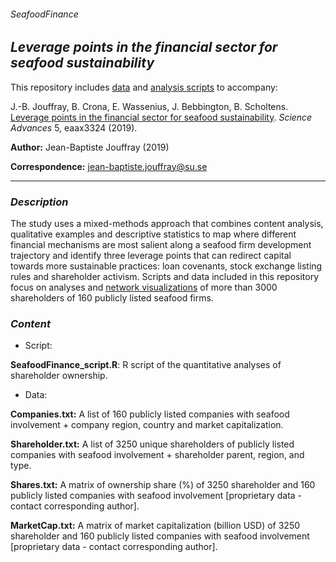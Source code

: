 ###### SeafoodFinance

**_Leverage points in the financial sector for seafood sustainability_**
---

This repository includes [data](https://github.com/JBjouffray/SeafoodFinance/tree/master/Data) and [analysis scripts](https://github.com/JBjouffray/SeafoodFinance/blob/master/Scripts/SeafoodFinance_script.R) to accompany:

J.-B. Jouffray, B. Crona, E. Wassenius, J. Bebbington, B. Scholtens. [Leverage points in the financial sector for seafood sustainability](https://advances.sciencemag.org/content/5/10/eaax3324). _Science Advances_ 5, eaax3324 (2019).

**Author:** Jean-Baptiste Jouffray (2019)

**Correspondence:** jean-baptiste.jouffray@su.se

***

### *Description*

The study uses a mixed-methods approach that combines content analysis, qualitative examples and descriptive statistics to map where different financial mechanisms are most salient along a seafood firm development trajectory and identify three leverage points that can redirect capital towards more sustainable practices: loan covenants, stock exchange listing rules and shareholder activism. Scripts and data included in this repository focus on analyses and [network visualizations](https://jbjouffray.github.io/SeafoodFinance/networks) of more than 3000 shareholders of 160 publicly listed seafood firms.

### *Content*

* Script:

**SeafoodFinance_script.R**: R script of the quantitative analyses of shareholder ownership.

* Data:

**Companies.txt:** A list of 160 publicly listed companies with seafood involvement + company region, country and market capitalization.

**Shareholder.txt:** A list of 3250 unique shareholders of publicly listed companies with seafood involvement + shareholder parent, region, and type.

**Shares.txt:** A matrix of ownership share (%) of 3250 shareholder and 160 publicly listed companies with seafood involvement [proprietary data - contact corresponding author].

**MarketCap.txt:** A matrix of market capitalization (billion USD) of 3250 shareholder and 160 publicly listed companies with seafood involvement [proprietary data - contact corresponding author].
